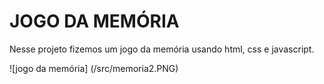 # JOGO DA MEMÓRIA

Nesse projeto fizemos um jogo da memória usando html, css e javascript.

![jogo da memória] (/src/memoria2.PNG)
